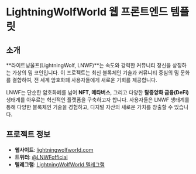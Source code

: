 # LightningWolfWorld 웹 프론트엔드 템플릿

## 소개
**라이트닝울프(LightningWolf, LNWF)**는 속도와 강력한 커뮤니티 정신을 상징하는 가상의 밈 코인입니다. 이 프로젝트는 최신 블록체인 기술과 커뮤니티 중심의 밈 문화를 결합하여, 전 세계 암호화폐 사용자들에게 새로운 기회를 제공합니다.

LNWF는 단순한 암호화폐를 넘어 **NFT, 메타버스**, 그리고 다양한 **탈중앙화 금융(DeFi)** 생태계를 아우르는 혁신적인 플랫폼을 구축하고자 합니다. 사용자들은 LNWF 생태계를 통해 다양한 블록체인 기술을 경험하고, 디지털 자산의 새로운 가치를 창출할 수 있습니다.

## 프로젝트 정보
- **웹사이트**: [lightningwolfworld.com](https://lightningwolfworld.com)
- **트위터**: [@LNWFofficial](https://x.com/LNWFofficial)
- **텔레그램**: [LightningWolfWorld 텔레그램](https://t.me/lightwolfofficial)
